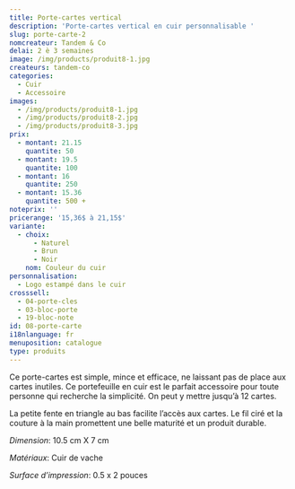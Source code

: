 ```yaml
---
title: Porte-cartes vertical
description: 'Porte-cartes vertical en cuir personnalisable '
slug: porte-carte-2
nomcreateur: Tandem & Co
delai: 2 è 3 semaines
image: /img/products/produit8-1.jpg
createurs: tandem-co
categories:
  - Cuir
  - Accessoire
images:
  - /img/products/produit8-1.jpg
  - /img/products/produit8-2.jpg
  - /img/products/produit8-3.jpg
prix:
  - montant: 21.15
    quantite: 50
  - montant: 19.5
    quantite: 100
  - montant: 16
    quantite: 250
  - montant: 15.36
    quantite: 500 +
noteprix: ''
pricerange: '15,36$ à 21,15$'
variante:
  - choix:
      - Naturel
      - Brun
      - Noir
    nom: Couleur du cuir
personnalisation:
  - Logo estampé dans le cuir
crosssell:
  - 04-porte-cles
  - 03-bloc-porte
  - 19-bloc-note
id: 08-porte-carte
i18nlanguage: fr
menuposition: catalogue
type: produits
---
```


Ce porte-cartes est simple, mince et efficace, ne laissant pas de place aux cartes inutiles. Ce portefeuille en cuir est le parfait accessoire pour toute personne qui recherche la simplicité. On peut y mettre jusqu’à 12 cartes.  

La petite fente en triangle au bas facilite l’accès aux cartes. Le fil ciré et la couture à la main promettent une belle maturité et un produit durable.

*Dimension*: 10.5 cm X 7 cm

*Matériaux*: Cuir de vache

*Surface d’impression*: 0.5 x 2 pouces 

